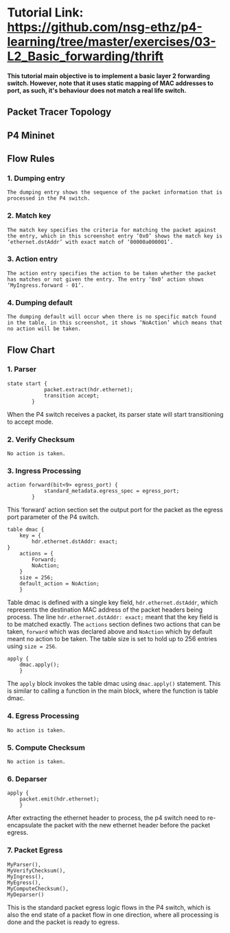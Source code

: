 ﻿# Tutorial Link: https://github.com/nsg-ethz/p4-learning/tree/master/exercises/03-L2_Basic_forwarding/thrift
#### This tutorial main objective is to implement a basic layer 2 forwarding switch. However, note that it uses static mapping of MAC addresses to port, as such, it's behaviour does not match a real life switch.  
## Packet Tracer Topology
  
## P4 Mininet
  
## Flow Rules 
  
  
### 1. Dumping entry
``` The dumping entry shows the sequence of the packet information that is processed in the P4 switch. ```
### 2. Match key
``` The match key specifies the criteria for matching the packet against the entry, which in this screenshot entry ‘0x0’ shows the match key is ‘ethernet.dstAddr’ with exact match of ‘00000a000001’. ```
### 3. Action entry
``` The action entry specifies the action to be taken whether the packet has matches or not given the entry. The entry ‘0x0’ action shows ‘MyIngress.forward - 01’. ```
### 4. Dumping default
```The dumping default will occur when there is no specific match found in the table, in this screenshot, it shows ‘NoAction’ which means that no action will be taken. ```
## Flow Chart
  
### 1. Parser
```
state start {
            packet.extract(hdr.ethernet);
            transition accept;
        }
```
When the P4 switch receives a packet, its parser state will start transitioning to accept mode. 
### 2. Verify Checksum
```No action is taken. ```
### 3. Ingress Processing
```
action forward(bit<9> egress_port) {
            standard_metadata.egress_spec = egress_port;
        }
```
This ‘forward’ action section set the output port for the packet as the egress port parameter of the P4 switch. 
```
table dmac {
	key = {
		hdr.ethernet.dstAddr: exact;
}
	actions = {
		Forward;
		NoAction;
	}
	size = 256;
	default_action = NoAction;
	}
```
Table dmac is defined with a single key field, ```hdr.ethernet.dstAddr```, which represents the destination MAC address of the packet headers being process. The line ```hdr.ethernet.dstAddr: exact;``` meant that the key field is to be matched exactly. The ```actions``` section defines two actions that can be taken, ```forward``` which was declared above and ```NoAction``` which by default meant no action to be taken. The table size is set to hold up to 256 entries using ```size = 256```. 
```
apply {
	dmac.apply();
    }
```
The ```apply``` block invokes the table dmac using ```dmac.apply()``` statement. This is similar to calling a function in the main block, where the function is table dmac. 
### 4. Egress Processing
```No action is taken. ```
### 5. Compute Checksum
```No action is taken. ```
### 6. Deparser
```
apply {
	packet.emit(hdr.ethernet);
    }
```
After extracting the ethernet header to process, the p4 switch need to re-encapsulate the packet with the new ethernet header before the packet egress. 
### 7. Packet Egress
```
MyParser(),
MyVerifyChecksum(),
MyIngress(),
MyEgress(),
MyComputeChecksum(),
MyDeparser()
```
This is the standard packet egress logic flows in the P4 switch, which is also the end state of a packet flow in one direction, where all processing is done and the packet is ready to egress.